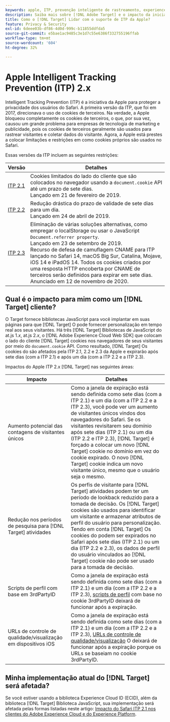 ```yaml
---
keywords: apple, ITP, prevenção inteligente de rastreamento, experience cloud id, ecid, itp
description: Saiba mais sobre [!DNL Adobe Target] e o impacto da iniciativa Apple Intelligent Tracking Prevention (ITP) que busca proteger a privacidade dos usuários do Safari.
title: Como o [!DNL Target] Lidar com o suporte de ITP da Apple?
feature: Privacy & Security
exl-id: 6deee03b-df86-4d0d-999c-b11855ddfda5
source-git-commit: e5bae1ac9485c3e1d7c55e6386f332755196ffab
workflow-type: tm+mt
source-wordcount: '604'
ht-degree: 32%

---
```


# Apple Intelligent Tracking Prevention (ITP) 2.x

Intelligent Tracking Prevention (ITP) é a iniciativa da Apple para proteger a privacidade dos usuários do Safari. A primeira versão da ITP, que foi em 2017, direcionava o uso de cookies de terceiros. Na verdade, a Apple bloqueou completamente os cookies de terceiros, o que, por sua vez, causou um grande problema para empresas de tecnologia de marketing e publicidade, pois os cookies de terceiros geralmente são usados para rastrear visitantes e coletar dados do visitante. Agora, a Apple está prestes a colocar limitações e restrições em como cookies próprios são usados no Safari.

Essas versões da ITP incluem as seguintes restrições:

| Versão | Detalhes |
| --- | --- |
| [ITP 2.1](https://webkit.org/blog/8613/intelligent-tracking-prevention-2-1/) | Cookies limitados do lado do cliente que são colocados no navegador usando a `document.cookie` API até um prazo de sete dias.<br />Lançado em 21 de fevereiro de 2019. |
| [ITP 2.2](https://webkit.org/blog/8828/intelligent-tracking-prevention-2-2/) | Redução drástica do prazo de validade de sete dias para um dia.<br />Lançado em 24 de abril de 2019. |
| [ITP 2.3](https://webkit.org/blog/9521/intelligent-tracking-prevention-3-2/) | Eliminação de várias soluções alternativas, como empregar o localStorage ou usar o JavaScript `Document.referrer property`.<br />Lançado em 23 de setembro de 2019.<br />Recurso de defesa de camuflagem CNAME para ITP lançado no Safari 14, macOS Big Sur, Catalina, Mojave, iOS 14 e iPadOS 14. Todos os cookies criados por uma resposta HTTP encoberta por CNAME de terceiros serão definidos para expirar em sete dias.<br />Anunciado em 12 de novembro de 2020. |

## Qual é o impacto para mim como um [!DNL Target] cliente?

O Target fornece bibliotecas JavaScript para você implantar em suas páginas para que [!DNL Target] O pode fornecer personalização em tempo real aos seus visitantes. Há três [!DNL Target] Bibliotecas de JavaScript do at.js 1.*x*, at.js 2.*x*, o [!DNL Adobe Experience Cloud Web SDK] que colocam o lado do cliente [!DNL Target] cookies nos navegadores de seus visitantes por meio do `document.cookie` API. Como resultado, [!DNL Target] Os cookies do são afetados pela ITP 2.1, 2.2 e 2.3 da Apple e expirarão após sete dias (com a ITP 2.1) e após um dia (com a ITP 2.2 e a ITP 2.3).

Impactos do Apple ITP 2.x [!DNL Target] nas seguintes áreas:

| Impacto | Detalhes |
| --- | --- |
| Aumento potencial das contagens de visitantes únicos | Como a janela de expiração está sendo definida como sete dias (com a ITP 2.1) e um dia (com a ITP 2.2 e a ITP 2.3), você pode ver um aumento de visitantes únicos vindos dos navegadores do Safari. Se os visitantes revisitarem seu domínio após sete dias (ITP 2.1) ou um dia (ITP 2.2 e ITP 2.3), [!DNL Target] é forçado a colocar um novo [!DNL Target] cookie no domínio em vez do cookie expirado. O novo [!DNL Target] cookie indica um novo visitante único, mesmo que o usuário seja o mesmo. |
| Redução nos períodos de pesquisa para [!DNL Target] atividades | Os perfis de visitante para [!DNL Target] atividades podem ter um período de lookback reduzido para a tomada de decisão. Os [!DNL Target] cookies são usados para identificar um visitante e armazenar atributos de perfil do usuário para personalização. Tendo em conta [!DNL Target] Os cookies do podem ser expirados no Safari após sete dias (ITP 2.1) ou um dia (ITP 2.2 e 2.3), os dados de perfil do usuário vinculados ao [!DNL Target] cookie não pode ser usado para a tomada de decisão. |
| Scripts de perfil com base em 3rdPartyID | Como a janela de expiração está sendo definida como sete dias (com a ITP 2.1) e um dia (com a ITP 2.2 e a ITP 2.3), [scripts de perfil](https://experienceleague.adobe.com/docs/target/using/audiences/visitor-profiles/profile-parameters.html) com base no cookie 3rdPartyID deixará de funcionar após a expiração. |
| URLs de controle de qualidade/visualização em dispositivos iOS | Como a janela de expiração está sendo definida como sete dias (com a ITP 2.1) e um dia (com a ITP 2.2 e a ITP 2.3), [URLs de controle de qualidade/visualização](https://experienceleague.adobe.com/docs/target/using/activities/activity-qa/activity-qa.html) O deixará de funcionar após a expiração porque os URLs se baseiam no cookie 3rdPartyID. |

## Minha implementação atual do [!DNL Target] será afetada?

Se você estiver usando a biblioteca Experience Cloud ID (ECID), além da biblioteca [!DNL Target] Biblioteca JavaScript, sua implementação será afetada pelas formas listadas neste artigo: [Impacto do Safari ITP 2.1 nos clientes do Adobe Experience Cloud e do Experience Platform](https://medium.com/adobetech/safari-itp-2-1-impact-on-adobe-experience-cloud-customers-9439cecb55ac).
